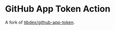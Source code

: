 # GitHub App Token Action

A fork of [tibdex/github-app-token](https://github.com/tibdex/github-app-token).
